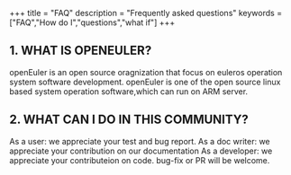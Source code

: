 +++
title = "FAQ"
description = "Frequently asked questions"
keywords = ["FAQ","How do I","questions","what if"]
+++


## 1. WHAT IS OPENEULER?

openEuler is an open source oragnization that focus on euleros operation system software development.
openEuler is one of the open source linux based system operation software,which can run on ARM server.

## 2. WHAT CAN I DO IN THIS COMMUNITY?

As a user: we appreciate your test and bug report.
As a doc writer: we appreciate your contribution on our documentation
As a developer: we appreciate your contributeion on code. bug-fix or PR will be welcome.


